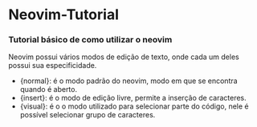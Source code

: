 # Neovim-Tutorial
### Tutorial básico de como utilizar o neovim

Neovim possui vários modos de edição de texto, onde cada um deles possui sua especificidade.
* {normal}: é o modo padrão do neovim, modo em que se encontra quando é aberto.
* {insert}: é o modo de edição livre, permite a inserção de caracteres.
* {visual}: é o o modo utilizado para selecionar parte do código, nele é possível selecionar grupo de caracteres.
